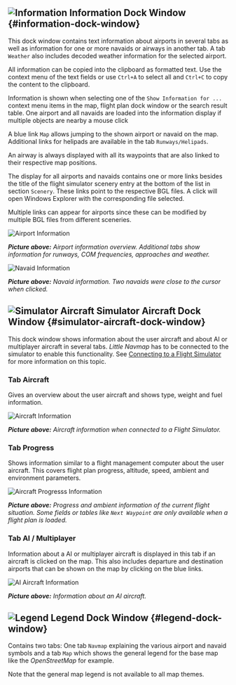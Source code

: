 ## ![Information](../images/icons/infodock.png "Information") Information Dock Window {#information-dock-window}

This dock window contains text information about airports in several tabs as well as information for one or more navaids or airways in another tab.
A tab `Weather` also includes decoded weather information for the selected airport.

All information can be copied into the clipboard as formatted text. Use the context menu of the text fields or use `Ctrl+A` to select all and `Ctrl+C` to copy the content to the clipboard.

Information is shown when selecting one of the `Show Information for ...` context menu items in the map, flight plan dock window or the search result table.
One airport and all navaids are loaded into the information display if multiple objects are nearby a mouse click

A blue link `Map` allows jumping to the shown airport or navaid on the map.
Additional links for helipads are available in the tab `Runways/Helipads`.

An airway is always displayed with all its waypoints that are also linked to their respective map positions.

The display for all airports and navaids contains one or more links besides the title of the flight simulator scenery entry at the bottom of the list in section `Scenery`. 
These links point to the respective BGL files. A click will open Windows Explorer with the corresponding file selected.

Multiple links can appear for airports since these can be modified by multiple BGL files from different sceneries.

![Airport Information](../images/infoairport.jpg "Airport Information")

_**Picture above:** Airport information overview. Additional tabs show information for runways, COM frequencies, approaches and weather._

![Navaid Information](../images/infonavaid.jpg "Navaid Information")

_**Picture above:** Navaid information. Two navaids were close to the cursor when clicked._

## ![Simulator Aircraft](../images/icons/aircraftdock.png "Simulator Aircraft") Simulator Aircraft Dock Window {#simulator-aircraft-dock-window}

This dock window shows information about the user aircraft and about AI or multiplayer aircraft in several tabs.
_Little Navmap_ has to be connected to the simulator to enable this functionality.
See [Connecting to a Flight Simulator](CONNECT.md#connecting-to-a-flight-simulator) for more information on this topic.

### Tab Aircraft

Gives an overview about the user aircraft and shows type, weight and fuel information.

![Aircraft Information](../images/infoac.jpg "Aircraft Information")

_**Picture above:** Aircraft information when connected to a Flight Simulator._

### Tab Progress

Shows information similar to a flight management computer about the user aircraft. This covers flight plan progress,
altitude, speed, ambient and environment parameters.

![Aircraft Progresss Information](../images/infoacprogress.jpg "Aircraft Progresss Information")

_**Picture above:** Progress and ambient information of the current flight situation. Some fields or tables like `Next Waypoint` are only available when a flight plan is loaded._

### Tab AI / Multiplayer

Information about a AI or multiplayer aircraft is displayed in this tab if an aircraft is clicked on the map.
This also includes departure and destination airports that can be shown on the map by clicking on the blue links.

![AI Aircraft Information](../images/infoacai.jpg "AI Aircraft Information")

_**Picture above:** Information about an AI aircraft._


## ![Legend](../images/icons/legenddock.png "Legend") Legend Dock Window {#legend-dock-window}

Contains two tabs: One tab  `Navmap` explaining the various airport and navaid symbols and a tab `Map` which shows the
general legend for the base map like the _OpenStreetMap_ for example.

Note that the general map legend is not available to all map themes.

